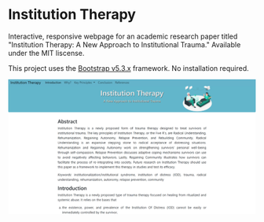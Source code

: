 # Institution Therapy
Interactive, responsive webpage for an academic research paper titled "Institution Therapy: A New Approach to Institutional Trauma." Available under the MIT liscense. 

This project uses the [Bootstrap v5.3.x](https://getbootstrap.com/docs/versions/) framework. No installation required.

![Screenshot of the Institution Therapy website](images/institutiontherapy-screenshot.png)
